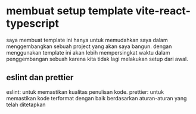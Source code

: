 # membuat setup template vite-react-typescript

saya membuat template ini hanya untuk memudahkan saya dalam menggembangkan sebuah project yang akan saya bangun. dengan menggunakan template ini akan lebih mempersingkat waktu dalam penggembangan sebuah karena kita tidak lagi melakukan setup dari awal.

## eslint dan prettier

eslint: untuk memastikan kualitas penulisan kode.
prettier: untuk memastikan kode terformat dengan baik berdasarkan aturan-aturan yang telah ditetapkan
